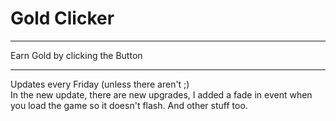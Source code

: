 # Gold Clicker
<hr>
Earn Gold by clicking the Button
<hr>
Updates every Friday (unless there aren't ;)
<br>
In the new update, there are new upgrades, I added a fade in event when you load the game so it doesn't flash. And other stuff too.
